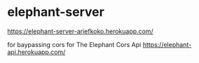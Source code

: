 # elephant-server

https://elephant-server-ariefkoko.herokuapp.com/


for baypassing cors for The Elephant Cors Api https://elephant-api.herokuapp.com/
